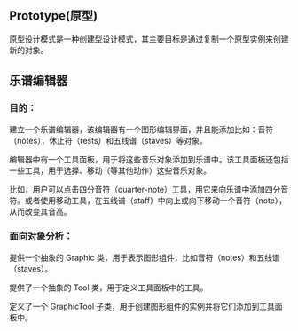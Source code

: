 ## Prototype(原型)

原型设计模式是一种创建型设计模式，其主要目标是通过复制一个原型实例来创建新的对象。

## 乐谱编辑器

### 目的：

建立一个乐谱编辑器，该编辑器有一个图形编辑界面，并且能添加比如：音符（notes），休止符（rests）和五线谱（staves）等对象。

编辑器中有一个工具面板，用于将这些音乐对象添加到乐谱中。该工具面板还包括一些工具，用于选择、移动（等其他动作）这些音乐对象。

比如，用户可以点击四分音符（quarter-note）工具，用它来向乐谱中添加四分音符。或者使用移动工具，在五线谱（staff）中向上或向下移动一个音符（note），从而改变其音高。

### 面向对象分析：

提供一个抽象的 Graphic 类，用于表示图形组件，比如音符（notes）和五线谱（staves）。

提供了一个抽象的 Tool 类，用于定义工具面板中的工具。

定义了一个 GraphicTool 子类，用于创建图形组件的实例并将它们添加到工具面板中。